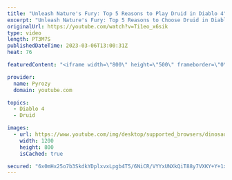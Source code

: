 ```yaml
---
title: "Unleash Nature's Fury: Top 5 Reasons to Play Druid in Diablo 4"
excerpt: "Unleash Nature's Fury: Top 5 Reasons to Choose Druid in Diablo 4 00:00 Intro 00:25 The Lore 00:54 Shapeshifting 01:25 ..."
originalUrl: https://youtube.com/watch?v=Ti1eo_x6sik
type: video
length: PT3M7S
publishedDateTime: 2023-03-06T13:00:31Z
heat: 76

featuredContent: "<iframe width=\"800\" height=\"500\" frameborder=\"0\" src=\"https://www.youtube.com/embed/Ti1eo_x6sik\" allow=\"accelerometer; autoplay; encrypted-media; gyroscope; picture-in-picture\" allowfullscreen></iframe>"

provider:
  name: Pyrozy
  domain: youtube.com

topics:
  - Diablo 4
  - Druid

images:
  - url: https://www.youtube.com/img/desktop/supported_browsers/dinosaur.png
    width: 1200
    height: 800
    isCached: true

secured: "6x0mHx25o7b3SkdkYDplxvxLpgb4T5/6NiCR/VYYxUNXkQiT88y7VXKY+Y+1x9EO/cuZ2uthYGw0Y+pcu7IBN78BLocNmUhotKuAFHnUKKTQm32rJuvY2ezirjvDhCgWimPzYd5iquOdfnLdk5QGKDPwhiyte0YEMrSJVhwW3NdWwKscCqYLCVUI7m0RvoO4rEiG9/opHwsqa7RsU6xVUD5vDcnWJkAewbYF6SKgLuDimJRRvYeciwajb2iUR9QDPVZpWVG1PSWjDsQnpphOR8d8HU6zfxXoMwsjJEroUzux5BXfla7v4fzDPPyt43KrJtY9VA3aVA6DM/QoRZtRQVSmtRMD+ZV81j77+DrhtUAnsrqkqEkl6BRcScqOW4lUAZ6Dh5Q2a43xoGho2/U52RUWD9viEItFo8XrOfUNRZ0=;t4eRfOi71/zM47T9AExbtg=="
---
```


